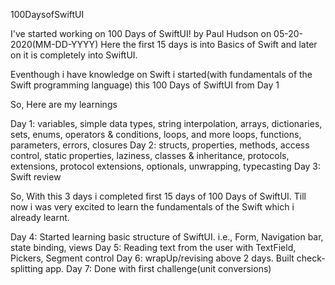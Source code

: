 100DaysofSwiftUI

I've started working on 100 Days of SwiftUI! by Paul Hudson on 05-20-2020(MM-DD-YYYY)
Here the first 15 days is into Basics of Swift and later on it is completely into SwiftUI.

Eventhough i have knowledge on Swift i started(with fundamentals of the Swift programming language) this 100 Days of SwiftUI from Day 1

So, Here are my learnings

Day 1: variables, simple data types, string interpolation, arrays, dictionaries, sets, enums, operators & conditions, loops, and more loops, functions, parameters, errors, closures
Day 2: structs, properties, methods, access control, static properties, laziness, classes & inheritance, protocols, extensions, protocol extensions, optionals, unwrapping, typecasting
Day 3: Swift review

So, With this 3 days i completed first 15 days of 100 Days of SwiftUI. Till now i was very excited to learn the fundamentals of the Swift which i already learnt.

Day 4: Started learning basic structure of SwiftUI. i.e., Form, Navigation bar, state binding, views
Day 5: Reading text from the user with TextField, Pickers, Segment control
Day 6: wrapUp/revising above 2 days. Built check-splitting app. 
Day 7: Done with first challenge(unit conversions)
